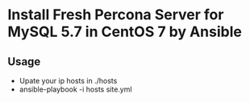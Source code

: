 # Install Fresh Percona Server for MySQL 5.7 in CentOS 7 by Ansible
## Usage
- Upate your ip hosts in ./hosts
- ansible-playbook -i hosts site.yml
